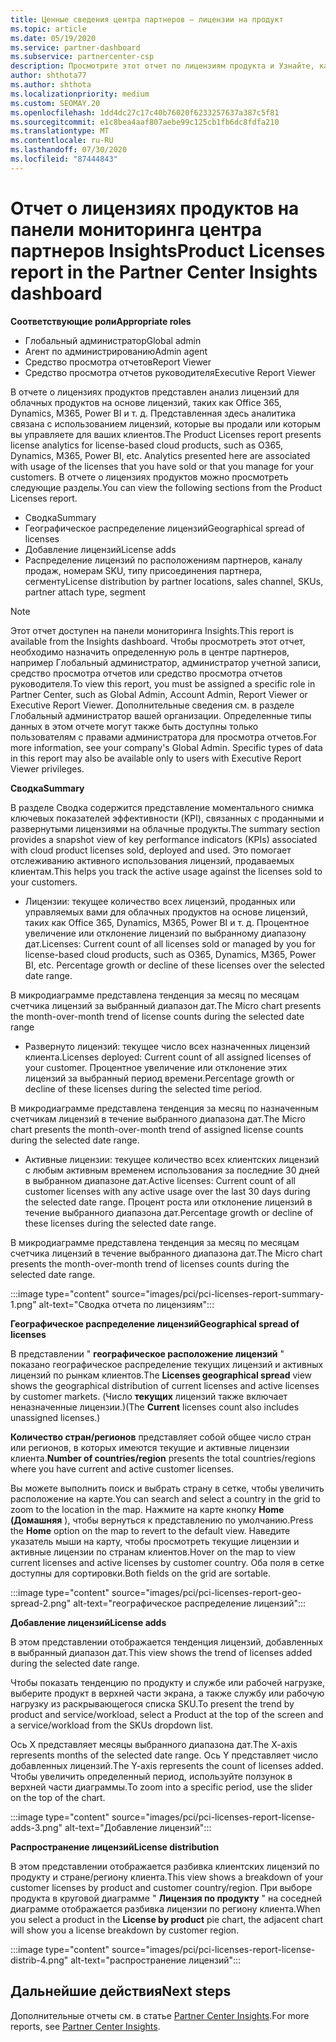 ```yaml
---
title: Ценные сведения центра партнеров — лицензии на продукт
ms.topic: article
ms.date: 05/19/2020
ms.service: partner-dashboard
ms.subservice: partnercenter-csp
description: Просмотрите этот отчет по лицензиям продукта и Узнайте, как улучшить работу с лицензированными облачными продуктами, которые вы продаете или управляете клиентами.
author: shthota77
ms.author: shthota
ms.localizationpriority: medium
ms.custom: SEOMAY.20
ms.openlocfilehash: 1dd4dc27c17c40b76020f6233257637a387c5f81
ms.sourcegitcommit: e1c8bea4aaf807aebe99c125cb1fb6dc8fdfa210
ms.translationtype: MT
ms.contentlocale: ru-RU
ms.lasthandoff: 07/30/2020
ms.locfileid: "87444843"
---
```

# <a name="product-licenses-report-in-the-partner-center-insights-dashboard"></a><span data-ttu-id="e2e2b-103">Отчет о лицензиях продуктов на панели мониторинга центра партнеров Insights</span><span class="sxs-lookup"><span data-stu-id="e2e2b-103">Product Licenses report in the Partner Center Insights dashboard</span></span>

<span data-ttu-id="e2e2b-104">**Соответствующие роли**</span><span class="sxs-lookup"><span data-stu-id="e2e2b-104">**Appropriate roles**</span></span>
- <span data-ttu-id="e2e2b-105">Глобальный администратор</span><span class="sxs-lookup"><span data-stu-id="e2e2b-105">Global admin</span></span>
- <span data-ttu-id="e2e2b-106">Агент по администрированию</span><span class="sxs-lookup"><span data-stu-id="e2e2b-106">Admin agent</span></span>
- <span data-ttu-id="e2e2b-107">Средство просмотра отчетов</span><span class="sxs-lookup"><span data-stu-id="e2e2b-107">Report Viewer</span></span>
- <span data-ttu-id="e2e2b-108">Средство просмотра отчетов руководителя</span><span class="sxs-lookup"><span data-stu-id="e2e2b-108">Executive Report Viewer</span></span>

<span data-ttu-id="e2e2b-109">В отчете о лицензиях продуктов представлен анализ лицензий для облачных продуктов на основе лицензий, таких как Office 365, Dynamics, M365, Power BI и т. д. Представленная здесь аналитика связана с использованием лицензий, которые вы продали или которым вы управляете для ваших клиентов.</span><span class="sxs-lookup"><span data-stu-id="e2e2b-109">The Product Licenses report presents license analytics for license-based cloud products, such as O365, Dynamics, M365, Power BI, etc. Analytics presented here are associated with usage of the licenses that you have sold or that you manage for your customers.</span></span> <span data-ttu-id="e2e2b-110">В отчете о лицензиях продуктов можно просмотреть следующие разделы.</span><span class="sxs-lookup"><span data-stu-id="e2e2b-110">You can view the following sections from the Product Licenses report.</span></span>

- <span data-ttu-id="e2e2b-111">Сводка</span><span class="sxs-lookup"><span data-stu-id="e2e2b-111">Summary</span></span>
- <span data-ttu-id="e2e2b-112">Географическое распределение лицензий</span><span class="sxs-lookup"><span data-stu-id="e2e2b-112">Geographical spread of licenses</span></span>
- <span data-ttu-id="e2e2b-113">Добавление лицензий</span><span class="sxs-lookup"><span data-stu-id="e2e2b-113">License adds</span></span>
- <span data-ttu-id="e2e2b-114">Распределение лицензий по расположениям партнеров, каналу продаж, номерам SKU, типу присоединения партнера, сегменту</span><span class="sxs-lookup"><span data-stu-id="e2e2b-114">License distribution by partner locations, sales channel, SKUs, partner attach type, segment</span></span>

 > [!NOTE]
 > <span data-ttu-id="e2e2b-115">Этот отчет доступен на панели мониторинга Insights.</span><span class="sxs-lookup"><span data-stu-id="e2e2b-115">This report is available from the Insights dashboard.</span></span> <span data-ttu-id="e2e2b-116">Чтобы просмотреть этот отчет, необходимо назначить определенную роль в центре партнеров, например Глобальный администратор, администратор учетной записи, средство просмотра отчетов или средство просмотра отчетов руководителя.</span><span class="sxs-lookup"><span data-stu-id="e2e2b-116">To view this report, you must be assigned a specific role in Partner Center, such as Global Admin, Account Admin, Report Viewer or Executive Report Viewer.</span></span> <span data-ttu-id="e2e2b-117">Дополнительные сведения см. в разделе Глобальный администратор вашей организации. Определенные типы данных в этом отчете могут также быть доступны только пользователям с правами администратора для просмотра отчетов.</span><span class="sxs-lookup"><span data-stu-id="e2e2b-117">For more information, see your company's Global Admin. Specific types of data in this report may also be available only to users with Executive Report Viewer privileges.</span></span>

<span data-ttu-id="e2e2b-118">**Сводка**</span><span class="sxs-lookup"><span data-stu-id="e2e2b-118">**Summary**</span></span>

<span data-ttu-id="e2e2b-119">В разделе Сводка содержится представление моментального снимка ключевых показателей эффективности (KPI), связанных с проданными и развернутыми лицензиями на облачные продукты.</span><span class="sxs-lookup"><span data-stu-id="e2e2b-119">The summary section provides a snapshot view of key performance indicators (KPIs) associated with cloud product licenses sold, deployed and used.</span></span> <span data-ttu-id="e2e2b-120">Это помогает отслеживанию активного использования лицензий, продаваемых клиентам.</span><span class="sxs-lookup"><span data-stu-id="e2e2b-120">This helps you track the active usage against the licenses sold to your customers.</span></span>

- <span data-ttu-id="e2e2b-121">Лицензии: текущее количество всех лицензий, проданных или управляемых вами для облачных продуктов на основе лицензий, таких как Office 365, Dynamics, M365, Power BI и т. д. Процентное увеличение или отклонение лицензий по выбранному диапазону дат.</span><span class="sxs-lookup"><span data-stu-id="e2e2b-121">Licenses: Current count of all licenses sold or managed by you for license-based cloud products, such as O365, Dynamics, M365, Power BI, etc. Percentage growth or decline of these licenses over the selected date range.</span></span>

<span data-ttu-id="e2e2b-122">В микродиаграмме представлена тенденция за месяц по месяцам счетчика лицензий за выбранный диапазон дат.</span><span class="sxs-lookup"><span data-stu-id="e2e2b-122">The Micro chart presents the month-over-month trend of license counts during the selected date range</span></span>

- <span data-ttu-id="e2e2b-123">Развернуто лицензий: текущее число всех назначенных лицензий клиента.</span><span class="sxs-lookup"><span data-stu-id="e2e2b-123">Licenses deployed: Current count of all assigned licenses of your customer.</span></span>
<span data-ttu-id="e2e2b-124">Процентное увеличение или отклонение этих лицензий за выбранный период времени.</span><span class="sxs-lookup"><span data-stu-id="e2e2b-124">Percentage growth or decline of these licenses during the selected time period.</span></span>

<span data-ttu-id="e2e2b-125">В микродиаграмме представлена тенденция за месяц по назначенным счетчикам лицензий в течение выбранного диапазона дат.</span><span class="sxs-lookup"><span data-stu-id="e2e2b-125">The Micro chart presents the month-over-month trend of assigned license counts during the selected date range.</span></span>

- <span data-ttu-id="e2e2b-126">Активные лицензии: текущее количество всех клиентских лицензий с любым активным временем использования за последние 30 дней в выбранном диапазоне дат.</span><span class="sxs-lookup"><span data-stu-id="e2e2b-126">Active licenses: Current count of all customer licenses with any active usage over the last 30 days during the selected date range.</span></span>
<span data-ttu-id="e2e2b-127">Процент роста или отклонение лицензий в течение выбранного диапазона дат.</span><span class="sxs-lookup"><span data-stu-id="e2e2b-127">Percentage growth or decline of these licenses during the selected date range.</span></span>

<span data-ttu-id="e2e2b-128">В микродиаграмме представлена тенденция за месяц по месяцам счетчика лицензий в течение выбранного диапазона дат.</span><span class="sxs-lookup"><span data-stu-id="e2e2b-128">The Micro chart presents the month-over-month trend of licenses counts during the selected date range.</span></span>

:::image type="content" source="images/pci/pci-licenses-report-summary-1.png" alt-text="Сводка отчета по лицензиям":::

<span data-ttu-id="e2e2b-130">**Географическое распределение лицензий**</span><span class="sxs-lookup"><span data-stu-id="e2e2b-130">**Geographical spread of licenses**</span></span>

<span data-ttu-id="e2e2b-131">В представлении " **географическое расположение лицензий** " показано географическое распределение текущих лицензий и активных лицензий по рынкам клиентов.</span><span class="sxs-lookup"><span data-stu-id="e2e2b-131">The **Licenses geographical spread** view shows the geographical distribution of current licenses and active licenses by customer markets.</span></span> <span data-ttu-id="e2e2b-132">(Число **текущих** лицензий также включает неназначенные лицензии.)</span><span class="sxs-lookup"><span data-stu-id="e2e2b-132">(The **Current** licenses count also includes unassigned licenses.)</span></span>

<span data-ttu-id="e2e2b-133">**Количество стран/регионов** представляет собой общее число стран или регионов, в которых имеются текущие и активные лицензии клиента.</span><span class="sxs-lookup"><span data-stu-id="e2e2b-133">**Number of countries/region** presents the total countries/regions where you have current and active customer licenses.</span></span>

<span data-ttu-id="e2e2b-134">Вы можете выполнить поиск и выбрать страну в сетке, чтобы увеличить расположение на карте.</span><span class="sxs-lookup"><span data-stu-id="e2e2b-134">You can search and select a country in the grid to zoom to the location in the map.</span></span> <span data-ttu-id="e2e2b-135">Нажмите на карте кнопку **Home (Домашняя** ), чтобы вернуться к представлению по умолчанию.</span><span class="sxs-lookup"><span data-stu-id="e2e2b-135">Press the **Home** option on the map to revert to the default view.</span></span> <span data-ttu-id="e2e2b-136">Наведите указатель мыши на карту, чтобы просмотреть текущие лицензии и активные лицензии по странам клиентов.</span><span class="sxs-lookup"><span data-stu-id="e2e2b-136">Hover on the map to view current licenses and active licenses by customer country.</span></span> <span data-ttu-id="e2e2b-137">Оба поля в сетке доступны для сортировки.</span><span class="sxs-lookup"><span data-stu-id="e2e2b-137">Both fields on the grid are sortable.</span></span>

:::image type="content" source="images/pci/pci-licenses-report-geo-spread-2.png" alt-text="географическое распределение лицензий":::

<span data-ttu-id="e2e2b-139">**Добавление лицензий**</span><span class="sxs-lookup"><span data-stu-id="e2e2b-139">**License adds**</span></span>

<span data-ttu-id="e2e2b-140">В этом представлении отображается тенденция лицензий, добавленных в выбранный диапазон дат.</span><span class="sxs-lookup"><span data-stu-id="e2e2b-140">This view shows the trend of licenses added during the selected date range.</span></span> 

<span data-ttu-id="e2e2b-141">Чтобы показать тенденцию по продукту и службе или рабочей нагрузке, выберите продукт в верхней части экрана, а также службу или рабочую нагрузку из раскрывающегося списка SKU.</span><span class="sxs-lookup"><span data-stu-id="e2e2b-141">To present the trend by product and service/workload, select a Product at the top of the screen and a service/workload from the SKUs dropdown list.</span></span>

<span data-ttu-id="e2e2b-142">Ось X представляет месяцы выбранного диапазона дат.</span><span class="sxs-lookup"><span data-stu-id="e2e2b-142">The X-axis represents months of the selected date range.</span></span> <span data-ttu-id="e2e2b-143">Ось Y представляет число добавленных лицензий.</span><span class="sxs-lookup"><span data-stu-id="e2e2b-143">The Y-axis represents the count of licenses added.</span></span> <span data-ttu-id="e2e2b-144">Чтобы увеличить определенный период, используйте ползунок в верхней части диаграммы.</span><span class="sxs-lookup"><span data-stu-id="e2e2b-144">To zoom into a specific period, use the slider on the top of the chart.</span></span>

:::image type="content" source="images/pci/pci-licenses-report-license-adds-3.png" alt-text="Добавление лицензий":::

<span data-ttu-id="e2e2b-146">**Распространение лицензий**</span><span class="sxs-lookup"><span data-stu-id="e2e2b-146">**License distribution**</span></span>

<span data-ttu-id="e2e2b-147">В этом представлении отображается разбивка клиентских лицензий по продукту и стране/региону клиента.</span><span class="sxs-lookup"><span data-stu-id="e2e2b-147">This view shows a breakdown of your customer licenses by product and customer country/region.</span></span> <span data-ttu-id="e2e2b-148">При выборе продукта в круговой диаграмме " **Лицензия по продукту** " на соседней диаграмме отображается разбивка лицензии по региону клиента.</span><span class="sxs-lookup"><span data-stu-id="e2e2b-148">When you select a product in the **License by product** pie chart, the adjacent chart will show you a license breakdown by customer region.</span></span>

:::image type="content" source="images/pci/pci-licenses-report-license-distrib-4.png" alt-text="распространение лицензий":::

## <a name="next-steps"></a><span data-ttu-id="e2e2b-150">Дальнейшие действия</span><span class="sxs-lookup"><span data-stu-id="e2e2b-150">Next steps</span></span>

<span data-ttu-id="e2e2b-151">Дополнительные отчеты см. в статье [Partner Center Insights](partner-center-insights.md).</span><span class="sxs-lookup"><span data-stu-id="e2e2b-151">For more reports, see [Partner Center Insights](partner-center-insights.md).</span></span>
